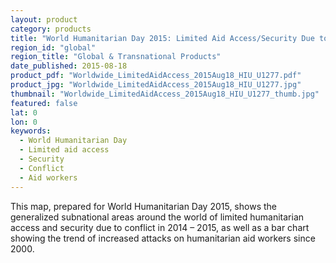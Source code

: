 ```yaml
---
layout: product
category: products
title: "World Humanitarian Day 2015: Limited Aid Access/Security Due to Conflict"
region_id: "global"
region_title: "Global & Transnational Products"
date_published: 2015-08-18
product_pdf: "Worldwide_LimitedAidAccess_2015Aug18_HIU_U1277.pdf"
product_jpg: "Worldwide_LimitedAidAccess_2015Aug18_HIU_U1277.jpg"
thumbnail: "Worldwide_LimitedAidAccess_2015Aug18_HIU_U1277_thumb.jpg"
featured: false
lat: 0
lon: 0
keywords:
  - World Humanitarian Day
  - Limited aid access
  - Security
  - Conflict
  - Aid workers
---
```


This map, prepared for World Humanitarian Day 2015, shows the generalized subnational areas around the world of limited humanitarian access and security due to conflict in 2014 – 2015, as well as a bar chart showing the trend of increased attacks on humanitarian aid workers since 2000.
